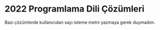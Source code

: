 # 2022 Programlama Dili Çözümleri
Bazı çözümlerde kullanıcıdan sayı isteme metni yazmaya gerek duymadım.
